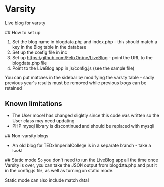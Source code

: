 # Varsity
Live blog for varsity

## How to set up

1. Set the blog name in blogdata.php and index.php - this should match a key in the Blog table in the database
2. Set up the config file in inc
3. Set up https://github.com/FelixOnline/LiveBlog - point the URL to the blogdata.php file
4. Point to the LiveBlog app in js/config.js (see the sample file)

You can put matches in the sidebar by modifying the varsity table - sadly previous year's results must be removed while previous blogs can be retained

## Known limitations

* The User model has changed slightly since this code was written so the User class may need updating
* PHP mysql library is discontinued and should be replaced with mysqli

## Non-varsity blogs

* An old blog for TEDxImperialCollege is in a separate branch - take a look!

## Static mode
So you don't need to run the LiveBlog app all the time once Varsity is over, you can take the JSON output from blogdata.php and put it in the config.js file, as well as turning on static mode.

Static mode can also include match data!
